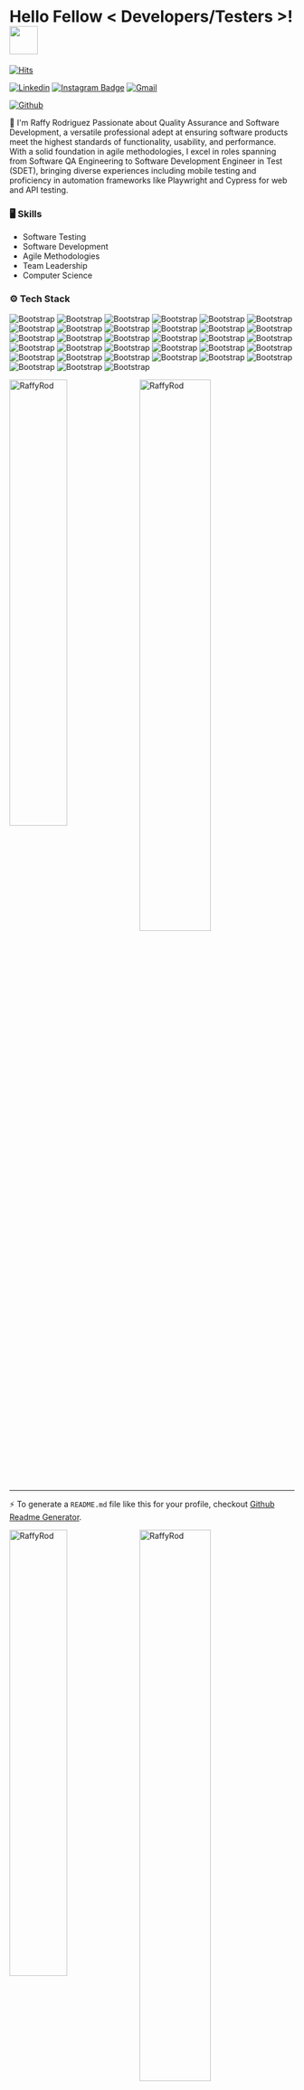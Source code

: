 <h1> Hello Fellow < Developers/Testers >! <img src = "https://raw.githubusercontent.com/MartinHeinz/MartinHeinz/master/wave.gif" width = 50px> </h1>


[![Hits](https://hits.seeyoufarm.com/api/count/incr/badge.svg?url=https%3A%2F%2Fgithub.com%2FRaffyRod%2FRaffyRod&count_bg=%2379C83D&title_bg=%23555555&icon=&icon_color=%23E7E7E7&title=Profile+Views&edge_flat=false)](https://hits.seeyoufarm.com)

[![Linkedin](https://img.shields.io/badge/-LinkedIn-blue?style=flat&logo=Linkedin&logoColor=white)](https://www.linkedin.com/in/https://www.linkedin.com/in/raffy-a-rodriguez-qa-engineer//)
[![Instagram Badge](https://img.shields.io/badge/-Instagram-purple?logo=instagram&logoColor=white&link=https://instagram.com/@im.anyelo_rod/)](https://www.instagram.com/@im.anyelo_rod)
[![Gmail](https://img.shields.io/badge/-Gmail-c14438?style=flat&logo=Gmail&logoColor=white)](mailto:elraffy3@gmail.com)

[![Github](https://img.shields.io/github/followers/RaffyRod?label=Follow&style=social)](https://github.com/RaffyRod)

🚀 I'm Raffy Rodriguez Passionate about Quality Assurance and Software Development, a versatile professional adept at ensuring software products meet the highest standards of functionality, usability, and performance. With a solid foundation in agile methodologies, I excel in roles spanning from Software QA Engineering to Software Development Engineer in Test (SDET), bringing diverse experiences including mobile testing and proficiency in automation frameworks like Playwright and Cypress for web and API testing.


### 🖥 Skills

- Software Testing
- Software Development
- Agile Methodologies
- Team Leadership
- Computer Science
### ⚙️ Tech Stack

![Bootstrap](https://img.shields.io/badge/-JavaScript-05122A?style=flat&logo=JavaScript&color=e0c5c5) ![Bootstrap](https://img.shields.io/badge/-TypeScript-05122A?style=flat&logo=TypeScript&color=e0c5c5) ![Bootstrap](https://img.shields.io/badge/-HTML-05122A?style=flat&logo=HTML&color=e0c5c5) ![Bootstrap](https://img.shields.io/badge/-CSS-05122A?style=flat&logo=CSS&color=e0c5c5) ![Bootstrap](https://img.shields.io/badge/-Bootstrap-05122A?style=flat&logo=Bootstrap&color=e0c5c5) ![Bootstrap](https://img.shields.io/badge/-Angular-05122A?style=flat&logo=Angular&color=e0c5c5) ![Bootstrap](https://img.shields.io/badge/-JSON-05122A?style=flat&logo=JSON&color=e0c5c5) ![Bootstrap](https://img.shields.io/badge/-SQL-05122A?style=flat&logo=SQL&color=e0c5c5) ![Bootstrap](https://img.shields.io/badge/-MongoDB-05122A?style=flat&logo=MongoDB&color=e0c5c5) ![Bootstrap](https://img.shields.io/badge/-MySQL-05122A?style=flat&logo=MySQL&color=e0c5c5) ![Bootstrap](https://img.shields.io/badge/-PostgreSQL-05122A?style=flat&logo=PostgreSQL&color=e0c5c5) ![Bootstrap](https://img.shields.io/badge/-Firebase-05122A?style=flat&logo=Firebase&color=e0c5c5) ![Bootstrap](https://img.shields.io/badge/-Cypress-05122A?style=flat&logo=Cypress&color=e0c5c5) ![Bootstrap](https://img.shields.io/badge/-Playwright-05122A?style=flat&logo=Playwright&color=e0c5c5) ![Bootstrap](https://img.shields.io/badge/-WebDriver.io-05122A?style=flat&logo=WebDriver.io&color=e0c5c5) ![Bootstrap](https://img.shields.io/badge/-TestCafe-05122A?style=flat&logo=TestCafe&color=e0c5c5) ![Bootstrap](https://img.shields.io/badge/-Appium-05122A?style=flat&logo=Appium&color=e0c5c5) ![Bootstrap](https://img.shields.io/badge/-K6-05122A?style=flat&logo=K6&color=e0c5c5) ![Bootstrap](https://img.shields.io/badge/-Artillery.IO-05122A?style=flat&logo=Artillery.IO&color=e0c5c5) ![Bootstrap](https://img.shields.io/badge/-Postman-05122A?style=flat&logo=Postman&color=e0c5c5) ![Bootstrap](https://img.shields.io/badge/-Insomnia-05122A?style=flat&logo=Insomnia&color=e0c5c5) ![Bootstrap](https://img.shields.io/badge/-Newman-05122A?style=flat&logo=Newman&color=e0c5c5) ![Bootstrap](https://img.shields.io/badge/-Swagger-05122A?style=flat&logo=Swagger&color=e0c5c5) ![Bootstrap](https://img.shields.io/badge/-Git-05122A?style=flat&logo=Git&color=e0c5c5) ![Bootstrap](https://img.shields.io/badge/-GitHub-05122A?style=flat&logo=GitHub&color=e0c5c5) ![Bootstrap](https://img.shields.io/badge/-GitLab-05122A?style=flat&logo=GitLab&color=e0c5c5) ![Bootstrap](https://img.shields.io/badge/-CircleCI-05122A?style=flat&logo=CircleCI&color=e0c5c5) ![Bootstrap](https://img.shields.io/badge/-GitHub%20Pages-05122A?style=flat&logo=GitHub-Pages&color=e0c5c5) ![Bootstrap](https://img.shields.io/badge/-Jenkins-05122A?style=flat&logo=Jenkins&color=e0c5c5) ![Bootstrap](https://img.shields.io/badge/-VS%20Code-05122A?style=flat&logo=VS-Code&color=e0c5c5) ![Bootstrap](https://img.shields.io/badge/-Windows%20OS-05122A?style=flat&logo=Windows-OS&color=e0c5c5) ![Bootstrap](https://img.shields.io/badge/-MacOS-05122A?style=flat&logo=MacOS&color=e0c5c5) ![Bootstrap](https://img.shields.io/badge/-Linux-05122A?style=flat&logo=Linux&color=e0c5c5)

<div>
  <img width="45%" align="left" src="https://github-readme-stats.vercel.app/api/top-langs?username=RaffyRod&show_icons=true&locale=en&layout=compact" alt="RaffyRod" />
  <img width="50%"  src="https://github-readme-streak-stats.herokuapp.com/?user=RaffyRod&" alt="RaffyRod" />
</div>


---
:zap: To generate a `README.md` file like this for your profile, checkout [Github Readme Generator](https://hejazizo-github-profile-readme-srcstreamlit-app-i6skm7.streamlit.app/).


<div>
  <img width="45%" align="left" src="https://github-readme-stats.vercel.app/api/top-langs?username=RaffyRod&show_icons=true&locale=en&layout=compact" alt="RaffyRod" />
  <img width="50%"  src="https://github-readme-streak-stats.herokuapp.com/?user=RaffyRod&" alt="RaffyRod" />
</div>


---
:zap: To generate a `README.md` file like this for your profile, checkout [Github Readme Generator](https://hejazizo-github-profile-readme-srcstreamlit-app-i6skm7.streamlit.app/).


